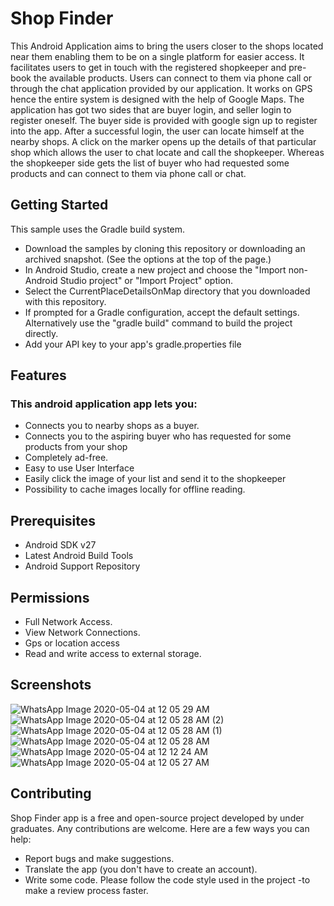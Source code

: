 # Shop Finder
This Android Application aims to bring the users closer to the shops located near them enabling them to be on a single platform for easier access. It facilitates users to get in touch with the registered shopkeeper and pre-book the available products. Users can connect to them via phone call or through the chat application provided by our application.
It works on GPS hence the entire system is designed with the help of Google Maps. The application has got two sides that are buyer login, and seller login to register oneself.
The buyer side is provided with google sign up to register into the app.
After a successful login, the user can locate himself at the nearby shops. A click on the marker opens up the details of that particular shop which allows the user to chat locate and call the shopkeeper.
Whereas the shopkeeper side gets the list of buyer who had requested some products and can connect to them via phone call or chat. 

## Getting Started
This sample uses the Gradle build system.
* Download the samples by cloning this repository or downloading an archived snapshot. (See the options at the top of the page.)
* In Android Studio, create a new project and choose the "Import non-Android Studio project" or "Import Project" option.
* Select the CurrentPlaceDetailsOnMap directory that you downloaded with this repository.
* If prompted for a Gradle configuration, accept the default settings. Alternatively use the "gradle build" command to build the project directly.
* Add your API key to your app's gradle.properties file

## Features
### This android application app lets you:
* Connects you to nearby shops as a buyer.
* Connects you to the aspiring buyer who has requested for some products from your shop
* Completely ad-free.
* Easy to use User Interface 
* Easily click the image of your list and send it to the shopkeeper
* Possibility to cache images locally for offline reading.

## Prerequisites

* Android SDK v27
* Latest Android Build Tools
* Android Support Repository

## Permissions
* Full Network Access.
* View Network Connections.
* Gps or location access
* Read and write access to external storage.

## Screenshots

![WhatsApp Image 2020-05-04 at 12 05 29 AM](https://user-images.githubusercontent.com/55248714/80922566-a079b700-8d9b-11ea-86be-b553f5ca5cb0.jpeg)
![WhatsApp Image 2020-05-04 at 12 05 28 AM (2)](https://user-images.githubusercontent.com/55248714/80922571-a53e6b00-8d9b-11ea-8250-0874e7ca2375.jpeg)
![WhatsApp Image 2020-05-04 at 12 05 28 AM (1)](https://user-images.githubusercontent.com/55248714/80922575-ab344c00-8d9b-11ea-8a5e-ce634860e363.jpeg)
![WhatsApp Image 2020-05-04 at 12 05 28 AM](https://user-images.githubusercontent.com/55248714/80922580-b5564a80-8d9b-11ea-99ed-53d919e34da3.jpeg)
![WhatsApp Image 2020-05-04 at 12 12 24 AM](https://user-images.githubusercontent.com/55248714/80922639-1f6eef80-8d9c-11ea-8f4c-7058067875af.jpeg)
![WhatsApp Image 2020-05-04 at 12 05 27 AM](https://user-images.githubusercontent.com/55248714/80922582-b8e9d180-8d9b-11ea-8a07-69b74cb95173.jpeg)



## Contributing
Shop Finder app is a free and open-source project developed by under graduates. Any contributions are welcome. Here are a few ways you can help:
- Report bugs and make suggestions.
- Translate the app (you don't have to create an account).
- Write some code. Please follow the code style used in the project -to make a review process faster.

